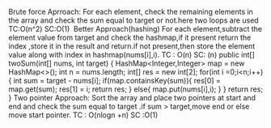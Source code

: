 Brute force Aprroach:
For each element, check the remaining elements in the array and check the sum equal to target or not.here two loops are used
TC:O(n^2)
SC:O(1)
​
Better Approach(hashing)
For each element,subtract the element value from target and check the hashmap,if it present return the index ,store it in the result and return.if not present,then store the element value along with index in hashmap(nums[i],i).
TC : O(n)
SC: (n)
public int[] twoSum(int[] nums, int target) {
HashMap<Integer,Integer> map = new HashMap<>();
int n = nums.length;
int[] res = new int[2];
for(int i =0;i<n;i++){
int sum = target - nums[i];
if(map.containsKey(sum)){
res[0] = map.get(sum);
res[1] = i;
return res;
}
else{
map.put(nums[i],i);
}
}
return res;
}
Two pointer Approach:
Sort the array and place two pointers at start and end and check the sum equal to target .if sum > target,move end or else move start pointer.
TC : O(nlogn +n)
SC :O(1)